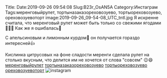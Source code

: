 Title:
Date:2019-09-26 09:54:08
Slug:B23r_OsAN5A
Category:Инстаграм
Tags:меренговыйрулет, тортыназаказореховозуево, тортыореховозуево, ореховозуевоторт
image:2019-09-26_09-54-08_UTC_tntl.jpg
Я искренне считала, что меренговый рулет может быть только со свежими ягодами 🍓🍓🍓 Как же я ошибалась🤪

С апельсиновым и лимонным курдом🍋 он получается гораздо интересней👍

Кислинка цитрусовых на фоне сладости меренги сделала рулет на столько вкусным, что делится им не хочется от слова "совсем" 😉😄 [меренговыйрулет]({tag}меренговыйрулет) [тортыназаказореховозуево]({tag}тортыназаказореховозуево) [тортыореховозуево]({tag}тортыореховозуево) [ореховозуевоторт]({tag}ореховозуевоторт)
![instagram]({attach}images/2019-09-26_09-54-08_UTC.jpg)
